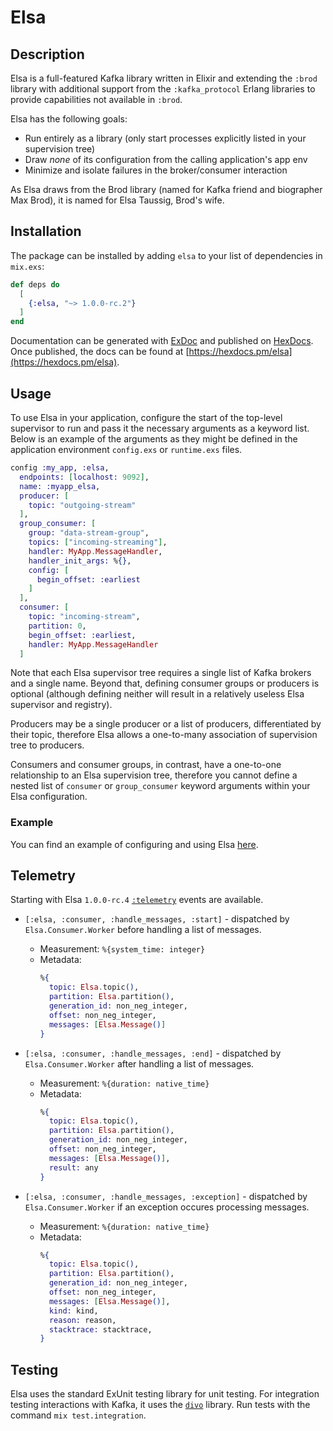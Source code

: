 # Elsa

## Description

Elsa is a full-featured Kafka library written in Elixir and extending the `:brod` library with additional support from the `:kafka_protocol` Erlang libraries to provide capabilities not available in `:brod`.

Elsa has the following goals:
* Run entirely as a library (only start processes explicitly listed in your supervision tree)
* Draw _none_ of its configuration from the calling application's app env
* Minimize and isolate failures in the broker/consumer interaction

As Elsa draws from the Brod library (named for Kafka friend and biographer Max Brod), it is named for Elsa Taussig, Brod's wife.

## Installation

The package can be installed by adding `elsa` to your list of dependencies in `mix.exs`:

```elixir
def deps do
  [
    {:elsa, "~> 1.0.0-rc.2"}
  ]
end
```

Documentation can be generated with [ExDoc](https://github.com/elixir-lang/ex_doc)
and published on [HexDocs](https://hexdocs.pm). Once published, the docs can
be found at [https://hexdocs.pm/elsa](https://hexdocs.pm/elsa).

## Usage

To use Elsa in your application, configure the start of the top-level supervisor
to run and pass it the necessary arguments as a keyword list. Below is an example
of the arguments as they might be defined in the application environment `config.exs`
or `runtime.exs` files.

```elixir
config :my_app, :elsa,
  endpoints: [localhost: 9092],
  name: :myapp_elsa,
  producer: [
    topic: "outgoing-stream"
  ],
  group_consumer: [
    group: "data-stream-group",
    topics: ["incoming-streaming"],
    handler: MyApp.MessageHandler,
    handler_init_args: %{},
    config: [
      begin_offset: :earliest
    ]
  ],
  consumer: [
    topic: "incoming-stream",
    partition: 0,
    begin_offset: :earliest,
    handler: MyApp.MessageHandler
  ]
```

Note that each Elsa supervisor tree requires a single list of Kafka brokers
and a single name. Beyond that, defining consumer groups or producers is optional
(although defining neither will result in a relatively useless Elsa supervisor and
registry).

Producers may be a single producer or a list of producers, differentiated by their
topic, therefore Elsa allows a one-to-many association of supervision tree to producers.

Consumers and consumer groups, in contrast, have a one-to-one relationship to an Elsa supervision
tree, therefore you cannot define a nested list of `consumer` or `group_consumer` keyword arguments
within your Elsa configuration.

### Example

You can find an example of configuring and using Elsa [here](https://github.com/jdenen/let_it_go).

## Telemetry

Starting with Elsa `1.0.0-rc.4` [`:telemetry`](https://github.com/beam-telemetry/telemetry) events are available.

- `[:elsa, :consumer, :handle_messages, :start]` - dispatched by `Elsa.Consumer.Worker` before handling a list of messages.

    - Measurement: `%{system_time: integer}`
    - Metadata:
      ```elixir
      %{
        topic: Elsa.topic(),
        partition: Elsa.partition(),
        generation_id: non_neg_integer,
        offset: non_neg_integer,
        messages: [Elsa.Message()]
      }
      ```

- `[:elsa, :consumer, :handle_messages, :end]` - dispatched by `Elsa.Consumer.Worker` after handling a list of messages.

    - Measurement: `%{duration: native_time}`
    - Metadata:
      ```elixir
      %{
        topic: Elsa.topic(),
        partition: Elsa.partition(),
        generation_id: non_neg_integer,
        offset: non_neg_integer,
        messages: [Elsa.Message()],
        result: any
      }
      ```

- `[:elsa, :consumer, :handle_messages, :exception]` - dispatched by `Elsa.Consumer.Worker` if an exception occures processing messages.

    - Measurement: `%{duration: native_time}`
    - Metadata:
      ```elixir
      %{
        topic: Elsa.topic(),
        partition: Elsa.partition(),
        generation_id: non_neg_integer,
        offset: non_neg_integer,
        messages: [Elsa.Message()],
        kind: kind,
        reason: reason,
        stacktrace: stacktrace,
      }
      ```

## Testing

Elsa uses the standard ExUnit testing library for unit testing. For integration testing interactions with Kafka, it uses the [`divo`](https://github.com/smartcitiesdata/divo) library. Run tests with the command `mix test.integration`.

